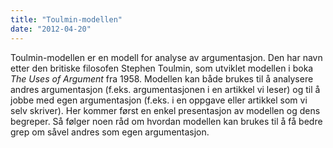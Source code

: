 ```yaml
---
title: "Toulmin-modellen"
date: "2012-04-20"
---
```


Toulmin-modellen er en modell for analyse av argumentasjon. Den har navn etter den britiske filosofen Stephen Toulmin, som utviklet modellen i boka _The Uses of Argument_ fra 1958. Modellen kan både brukes til å analysere andres argumentasjon (f.eks. argumentasjonen i en artikkel vi leser) og til å jobbe med egen argumentasjon (f.eks. i en oppgave eller artikkel som vi selv skriver). Her kommer først en enkel presentasjon av modellen og dens begreper. Så følger noen råd om hvordan modellen kan brukes til å få bedre grep om såvel andres som egen argumentasjon.
